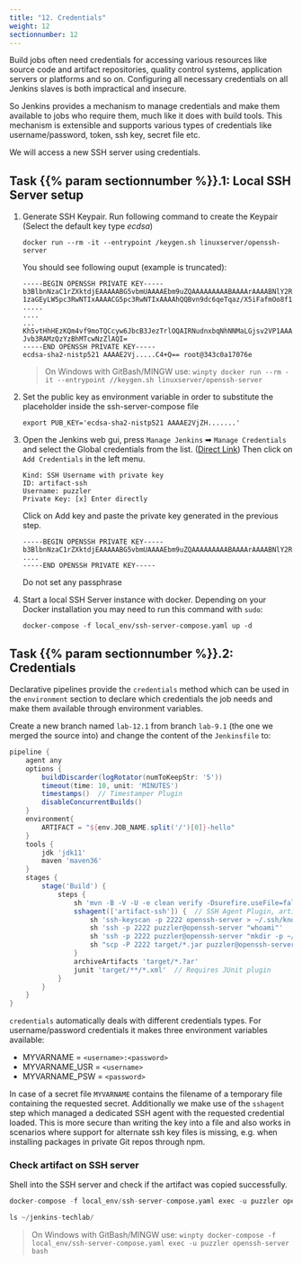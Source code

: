 ```yaml
---
title: "12. Credentials"
weight: 12
sectionnumber: 12
---
```


Build jobs often need credentials for accessing various resources like source code and artifact repositories, quality control systems, application servers or platforms and so on. Configuring all necessary credentials on all Jenkins slaves is both impractical and insecure.

So Jenkins provides a mechanism to manage credentials and make them available to jobs who require them, much like it does with build tools. This mechanism is extensible and supports various types of credentials like username/password, token, ssh key, secret file etc.

We will access a new SSH server using credentials.


## Task {{% param sectionnumber %}}.1: Local SSH Server setup


1. Generate SSH Keypair. Run following command to create the Keypair (Select the default key type *ecdsa*)

    ```
    docker run --rm -it --entrypoint /keygen.sh linuxserver/openssh-server
    ```

    You should see following ouput (example is truncated):

    ```
    -----BEGIN OPENSSH PRIVATE KEY-----
    b3BlbnNzaC1rZXktdjEAAAAABG5vbmUAAAAEbm9uZQAAAAAAAAABAAAArAAAABNlY2RzYS
    1zaGEyLW5pc3RwNTIxAAAACG5pc3RwNTIxAAAAhQQBvn9dc6qeTqaz/X5iFafmOo8f18++
    .....
    ....
    ...
    Kh5vtHhHEzKQm4vf9moTQCcyw6JbcB3JezTrlOQAIRNudnxbqNhNNMaLGjsv2VP1AAAAEX
    Jvb3RAMzQzYzBhMTcwNzZlAQI=
    -----END OPENSSH PRIVATE KEY-----
    ecdsa-sha2-nistp521 AAAAE2Vj.....C4+Q== root@343c0a17076e
    ```

    > On Windows with GitBash/MINGW use: `winpty docker run --rm -it --entrypoint //keygen.sh linuxserver/openssh-server`

2. Set the public key as environment variable in order to substitute the placeholder inside the ssh-server-compose file

    ```
    export PUB_KEY='ecdsa-sha2-nistp521 AAAAE2VjZH.......'
    ```

3. Open the Jenkins web gui, press `Manage Jenkins` ➡ `Manage Credentials` and select the Global credentials from the list. ([Direct Link](http://localhost:8080/credentials/store/system/domain/_/)) Then click on `Add Credentials` in the left menu.

    ```
    Kind: SSH Username with private key
    ID: artifact-ssh
    Username: puzzler
    Private Key: [x] Enter directly
    ```

    Click on Add key and paste the private key generated in the previous step.

    ```
    -----BEGIN OPENSSH PRIVATE KEY-----
    b3BlbnNzaC1rZXktdjEAAAAABG5vbmUAAAAEbm9uZQAAAAAAAAABAAAArAAAABNlY2RzYS
    ....
    -----END OPENSSH PRIVATE KEY-----
    ```

    Do not set any passphrase

4. Start a local SSH Server instance with docker. Depending on your Docker installation you may need to run this command with `sudo`:

    ```
    docker-compose -f local_env/ssh-server-compose.yaml up -d
    ```


## Task {{% param sectionnumber %}}.2: Credentials

Declarative pipelines provide the ``credentials`` method which can be used in the ``environment`` section to declare which credentials the job needs and make them available through environment variables.

Create a new branch named ``lab-12.1`` from branch ``lab-9.1`` (the one we merged the source into) and change the content of the ``Jenkinsfile`` to:

<!--
```groovy
pipeline {
    agent any // with hosted env use agent { label env.JOB_NAME.split('/')[0] }
```
-->

```groovy
pipeline {
    agent any
    options {
        buildDiscarder(logRotator(numToKeepStr: '5'))
        timeout(time: 10, unit: 'MINUTES')
        timestamps()  // Timestamper Plugin
        disableConcurrentBuilds()
    }
    environment{
        ARTIFACT = "${env.JOB_NAME.split('/')[0]}-hello"
    }
    tools {
        jdk 'jdk11'
        maven 'maven36'
    }
    stages {
        stage('Build') {
            steps {
                sh 'mvn -B -V -U -e clean verify -Dsurefire.useFile=false -DargLine="-Djdk.net.URLClassPath.disableClassPathURLCheck=true"'
                sshagent(['artifact-ssh']) {  // SSH Agent Plugin, artifact-ssh references the SSH credentials
                    sh 'ssh-keyscan -p 2222 openssh-server > ~/.ssh/known_hosts'
                    sh 'ssh -p 2222 puzzler@openssh-server "whoami"'
                    sh 'ssh -p 2222 puzzler@openssh-server "mkdir -p ~/jenkins-techlab/${ARTIFACT}/1.0/"'
                    sh "scp -P 2222 target/*.jar puzzler@openssh-server:~/jenkins-techlab/${ARTIFACT}/1.0/"
                }
                archiveArtifacts 'target/*.?ar'
                junit 'target/**/*.xml'  // Requires JUnit plugin
            }
        }
    }
}
```

``credentials`` automatically deals with different credentials types. For username/password credentials it makes three environment variables available:

* MYVARNAME = `<username>:<password>`
* MYVARNAME_USR = `<username>`
* MYVARNAME_PSW = `<password>`

In case of a secret file ``MYVARNAME`` contains the filename of a temporary file containing the requested secret.
Additionally we make use of the ``sshagent`` step which managed a dedicated SSH agent with the requested credential loaded.
This is more secure than writing the key into a file and also works in scenarios where support for alternate ssh key files is missing, e.g. when installing packages in private Git repos through npm.


### Check artifact on SSH server

Shell into the SSH server and check if the artifact was copied successfully.

```s
docker-compose -f local_env/ssh-server-compose.yaml exec -u puzzler openssh-server bash

ls ~/jenkins-techlab/
```

> On Windows with GitBash/MINGW use: `winpty docker-compose -f local_env/ssh-server-compose.yaml exec -u puzzler openssh-server bash`
